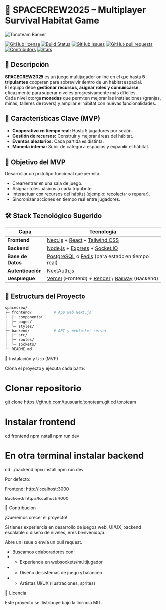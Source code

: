 # 🚀 SPACECREW2025 – Multiplayer Survival Habitat Game  

![Tonoteam Banner](https://via.placeholder.com/1200x400.png?text=Tonoteam+Game+Banner)

[![GitHub license](https://img.shields.io/github/license/Joverit5/NASA-SPACECREW2025)](LICENSE)
[![Build Status](https://img.shields.io/github/actions/workflow/status/Joverit5/NASA-SPACECREW2025/ci.yml?branch=main)](https://github.com/Joverit5/NASA-SPACECREW2025/actions)
[![GitHub issues](https://img.shields.io/github/issues/Joverit5/NASA-SPACECREW2025)](https://github.com/Joverit5/NASA-SPACECREW2025/issues)
[![GitHub pull requests](https://img.shields.io/github/issues-pr/Joverit5/NASA-SPACECREW2025)](https://github.com/Joverit5/NASA-SPACECREW2025/pulls)
[![Contributors](https://img.shields.io/github/contributors/Joverit5/NASA-SPACECREW2025)](https://github.com/Joverit5/NASA-SPACECREW2025/graphs/contributors)
[![Stars](https://img.shields.io/github/stars/Joverit5/NASA-SPACECREW2025?style=social)](https://github.com/Joverit5/NASA-SPACECREW2025/stargazers)

## 🌌 Descripción  
**SPACECREW2025** es un juego multijugador online en el que hasta **5 tripulantes** cooperan para sobrevivir dentro de un hábitat espacial.  
El equipo debe **gestionar recursos, asignar roles y comunicarse** eficazmente para superar niveles progresivamente más difíciles.  
Cada nivel otorga **monedas** que permiten mejorar las instalaciones (granjas, minas, talleres de rovers) y ampliar el hábitat con nuevas funcionalidades.

## 🧩 Características Clave (MVP)  
- **Cooperativo en tiempo real:** Hasta 5 jugadores por sesión.  
- **Gestión de recursos:** Construir y mejorar áreas del hábitat.  
- **Eventos aleatorios:** Cada partida es distinta.  
- **Moneda interna:** Subir de categoría espacios y expandir el hábitat.  

## 🎯 Objetivo del MVP  
Desarrollar un prototipo funcional que permita:  
- Crear/entrar en una sala de juego.  
- Asignar roles básicos a cada tripulante.  
- Interactuar con recursos del hábitat (ejemplo: recolectar o reparar).  
- Sincronizar acciones en tiempo real entre jugadores.

## 🛠️ Stack Tecnológico Sugerido  
| Capa | Tecnología |
|------|-------------|
| **Frontend** | [Next.js](https://nextjs.org/) + [React](https://reactjs.org/) + [Tailwind CSS](https://tailwindcss.com/) |
| **Backend** | [Node.js](https://nodejs.org/) + [Express](https://expressjs.com/) + [Socket.IO](https://socket.io/) |
| **Base de Datos** | [PostgreSQL](https://www.postgresql.org/) o [Redis](https://redis.io/) (para estado en tiempo real) |
| **Autenticación** | [NextAuth.js](https://next-auth.js.org/) |
| **Despliegue** | [Vercel](https://vercel.com/) (Frontend) + [Render](https://render.com/) / [Railway](https://railway.app/) (Backend) |

## 📂 Estructura del Proyecto  
```bash
spacecrew/
├─ frontend/          # App web Next.js
│  ├─ components/
│  ├─ pages/
│  └─ styles/
├─ backend/           # API y WebSocket server
│  ├─ src/
│  ├─ routes/
│  └─ sockets/
└─ README.md
```
🚀 Instalación y Uso (MVP)

Clona el proyecto y ejecuta cada parte:

# Clonar repositorio
git clone https://github.com/tuusuario/tonoteam.git
cd tonoteam

# Instalar frontend
cd frontend
npm install
npm run dev

# En otra terminal instalar backend
cd ../backend
npm install
npm run dev


Por defecto:

Frontend: http://localhost:3000

Backend: http://localhost:4000

🤝 Contribución

¡Queremos crecer el proyecto!

Si tienes experiencia en desarrollo de juegos web, UI/UX, backend escalable o diseño de niveles, eres bienvenido/a.

Abre un issue o envía un pull request.

+ Buscamos colaboradores con:
+ - Experiencia en websockets/multijugador
+ - Diseño de sistemas de juego y balanceo
+ - Artistas UI/UX (ilustraciones, sprites)

📜 Licencia

Este proyecto se distribuye bajo la licencia MIT.
